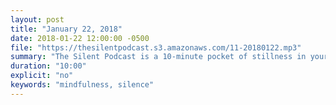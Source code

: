 ```yaml
---
layout: post
title: "January 22, 2018"
date: 2018-01-22 12:00:00 -0500
file: "https://thesilentpodcast.s3.amazonaws.com/11-20180122.mp3"
summary: "The Silent Podcast is a 10-minute pocket of stillness in your day. Listen to it at a set time every day, in the middle of a busy commute, or when you simply need a break from all of the hustle and bustle of distraction around you."
duration: "10:00"
explicit: "no"
keywords: "mindfulness, silence"
---
```

